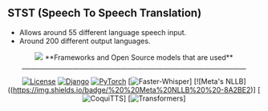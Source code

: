 ## STST (Speech To Speech Translation)
- Allows around 55 different language speech input.
- Around 200 different output languages.


<div align="center">
<img src="https://static.scarf.sh/a.png?x-pxid=cf317fe7-2188-4721-bc01-124bb5d5dbb2" />
**Frameworks and Open Source models that are used**
______________________________________________________________________

[![License](<https://img.shields.io/badge/License-MPL%202.0-brightgreen.svg>)](https://opensource.org/license/MIT)
[![Django](<https://img.shields.io/badge/%20%20Django%20%20-8A2BE2>)](https://www.djangoproject.com/)
[![PyTorch](<https://img.shields.io/badge/%20%20PyTorch%20%20-8A2BE2>)](https://pytorch.org/)
[![Faster-Whisper](<https://img.shields.io/badge/%20%20Faster%20Whisper%20%20-8A2BE2>)]
[![Meta's NLLB]((<https://img.shields.io/badge/%20%20Meta%20NLLB%20%20-8A2BE2>)]
[![CoquiTTS](<https://img.shields.io/badge/%20%20CoquiTTS%20%20-8A2BE2>)]
[![Transformers](<https://img.shields.io/badge/%20%20Transformer%20%20-8A2BE2>)]
</div>


